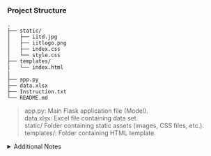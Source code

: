 ### Project Structure

```
.
├── static/
│   ├── iitd.jpg
│   ├── iitlogo.png
│   ├── index.css
│   └── style.css
├── templates/
|   └── index.html
|    
├── app.py
├── data.xlsx
├── Instruction.txt
└── README.md

```
> app.py:         Main Flask application file (Model). <br>
> data.xlsx:      Excel file containing data set. <br>
> static/	      Folder containing static assets (images, CSS files, etc.). <br>
> templates/:     Folder containing HTML template. <br>

<details> 
<summary> Additional Notes </summary>

**Model Training and Prediction Process**

- Data Preparation:
Loaded data from 'data.xlsx' containing historical information on sentiment scores, CAGR, Quality of Life Index (QOLI), and Investment Value (IV).
Extracted and reshaped the data for input features (X: sentiment scores) and target variables (Y_cagr, Y_ql, Y_iv).

- Data Standardization:
Applied Z-score normalization to standardize data for both input sentiment scores and each KPI (CAGR, QOLI, IV).
Ensured consistency in scale across features to improve model training.

- Linear Regression Model Training:
Utilized LinearRegression from scikit-learn to train three separate models for predicting CAGR, QOLI, and IV.
Each model was fitted using the standardized sentiment scores (X) as input and the corresponding standardized KPI values as target (Y_cagr, Y_ql, Y_iv).

- Prediction Function:
Created a function predictCAGR_QOLI_IV to predict the KPI values given a sentiment score as input.
The function takes a sentiment score, predicts the standardized values using the trained models, and then transforms them back to the original scale.

- Web Interface: <br>
Developed a web-based dashboard using Flask, where users can input news headlines via a user-friendly interface.
Incorporated a sentiment analysis library (TextBlob) to extract sentiment polarity from the provided news headline.

- Prediction Process: <br>
Upon submitting a news headline, the application extracts the sentiment and uses the trained models to predict the impact on CAGR, QOLI, and IV.
Predicted values are then rounded to four decimal places for clarity and presented on the web page.

</details>
